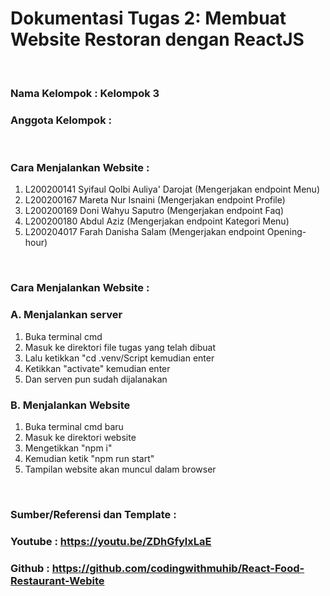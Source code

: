 # Dokumentasi Tugas 2: Membuat Website Restoran dengan ReactJS

<br>

### Nama Kelompok : Kelompok 3

### Anggota Kelompok :

<br>

### Cara Menjalankan Website :

1. L200200141 Syifaul Qolbi Auliya' Darojat (Mengerjakan endpoint Menu)
2. L200200167 Mareta Nur Isnaini (Mengerjakan endpoint Profile)
3. L200200169 Doni Wahyu Saputro (Mengerjakan endpoint Faq)
4. L200200180 Abdul Aziz (Mengerjakan endpoint Kategori Menu)
5. L200204017 Farah Danisha Salam (Mengerjakan endpoint Opening-hour)

<br>

### Cara Menjalankan Website :

### A. Menjalankan server

1. Buka terminal cmd
2. Masuk ke direktori file tugas yang telah dibuat
3. Lalu ketikkan "cd .venv/Script kemudian enter
4. Ketikkan "activate" kemudian enter
5. Dan serven pun sudah dijalanakan

### B. Menjalankan Website

1. Buka terminal cmd baru
2. Masuk ke direktori website
3. Mengetikkan "npm i"
4. Kemudian ketik "npm run start"
5. Tampilan website akan muncul dalam browser

<br>

### Sumber/Referensi dan Template :

### Youtube : https://youtu.be/ZDhGfylxLaE

### Github : https://github.com/codingwithmuhib/React-Food-Restaurant-Webite

<br>
